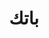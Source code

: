 ﻿---
title: باتك
second_title: Aspose.Cells Cloud Documen
type: docs
url: /ar/batch/
keywords: Batch processing of multiple excel files
description: Aspose.Cells كلاود API يدعم المعالجة المجمعة لملفات اكسل المتعددة. يدعم SDK أنواع لغات التطوير. وهي تشمل Android وC# وGo وJava وNodeJS وPerl وPHP وPython وRuby وswift.
weight: 29
---
